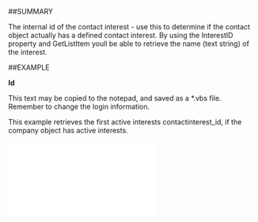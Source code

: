 

##SUMMARY



The internal id of the contact interest - use this to determine if the contact object actually has a defined contact interest. By using the InterestID property and GetListItem youll be able to retrieve the name (text string) of the interest.


##EXAMPLE

**Id**


This text may be copied to the notepad, and saved as a *.vbs file. Remember to change the login information.
 
This example retrieves the first active interests contactinterest_id, if the company object has active interests.


![](../../Examples/vbs/SOInterest.InterestId.vbs.txt)





